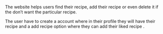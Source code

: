 The website helps users find their recipe, add their recipe or even delete it if the don’t want the particular recipe.

The user have to create a account where in their profile they will have their recipe and a add recipe option where they can add their liked recipe .